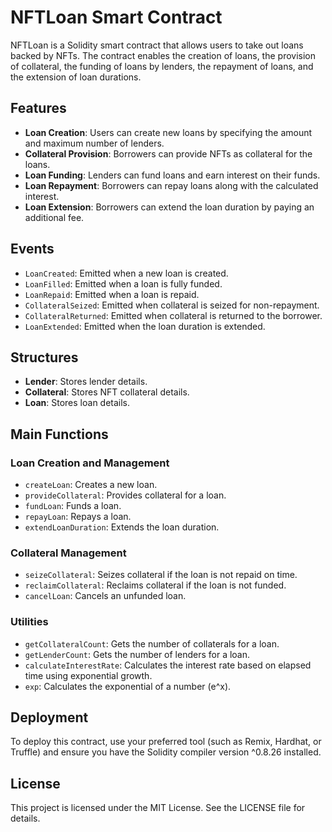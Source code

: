 # NFTLoan Smart Contract

NFTLoan is a Solidity smart contract that allows users to take out loans backed by NFTs. The contract enables the creation of loans, the provision of collateral, the funding of loans by lenders, the repayment of loans, and the extension of loan durations.

## Features

- **Loan Creation**: Users can create new loans by specifying the amount and maximum number of lenders.
- **Collateral Provision**: Borrowers can provide NFTs as collateral for the loans.
- **Loan Funding**: Lenders can fund loans and earn interest on their funds.
- **Loan Repayment**: Borrowers can repay loans along with the calculated interest.
- **Loan Extension**: Borrowers can extend the loan duration by paying an additional fee.

## Events

- `LoanCreated`: Emitted when a new loan is created.
- `LoanFilled`: Emitted when a loan is fully funded.
- `LoanRepaid`: Emitted when a loan is repaid.
- `CollateralSeized`: Emitted when collateral is seized for non-repayment.
- `CollateralReturned`: Emitted when collateral is returned to the borrower.
- `LoanExtended`: Emitted when the loan duration is extended.

## Structures

- **Lender**: Stores lender details.
- **Collateral**: Stores NFT collateral details.
- **Loan**: Stores loan details.

## Main Functions

### Loan Creation and Management

- `createLoan`: Creates a new loan.
- `provideCollateral`: Provides collateral for a loan.
- `fundLoan`: Funds a loan.
- `repayLoan`: Repays a loan.
- `extendLoanDuration`: Extends the loan duration.

### Collateral Management

- `seizeCollateral`: Seizes collateral if the loan is not repaid on time.
- `reclaimCollateral`: Reclaims collateral if the loan is not funded.
- `cancelLoan`: Cancels an unfunded loan.

### Utilities

- `getCollateralCount`: Gets the number of collaterals for a loan.
- `getLenderCount`: Gets the number of lenders for a loan.
- `calculateInterestRate`: Calculates the interest rate based on elapsed time using exponential growth.
- `exp`: Calculates the exponential of a number (e^x).

## Deployment

To deploy this contract, use your preferred tool (such as Remix, Hardhat, or Truffle) and ensure you have the Solidity compiler version ^0.8.26 installed.

## License

This project is licensed under the MIT License. See the LICENSE file for details.

